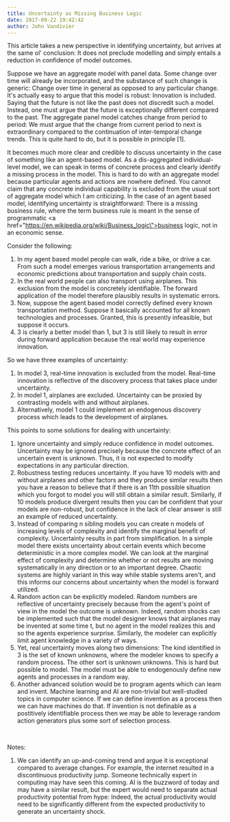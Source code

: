 ```yaml
---
title: Uncertainty as Missing Business Logic
date: 2017-09-22 19:42:42
author: John Vandivier
---
```




This article takes a new perspective in identifying uncertainty, but arrives at the same ol' conclusion: It does not preclude modelling and simply entails a reduction in confidence of model outcomes.

Suppose we have an aggregate model with panel data. Some change over time will already be incorporated, and the substance of such change is generic: Change over time in general as opposed to any particular change. It's actually easy to argue that this model is robust: Innovation is included. Saying that the future is not like the past does not discredit such a model. Instead, one must argue that the future is exceptionally different compared to the past. The aggregate panel model catches change from period to period: We must argue that the change from current period to next is extraordinary compared to the continuation of inter-temporal change trends. This is quite hard to do, but it is possible in principle [1].

It becomes much more clear and credible to discuss uncertainty in the case of something like an agent-based model. As a dis-aggregated individual-level model, we can speak in terms of concrete process and clearly identify a missing process in the model. This is hard to do with an aggregate model because particular agents and actions are nowhere defined. You cannot claim that any concrete individual capability is excluded from the usual sort of aggregate model which I am criticizing. In the case of an agent based model, identifying uncertainty is straightforward: There is a missing business rule, where the term business rule is meant in the sense of programmatic <a href=\"https://en.wikipedia.org/wiki/Business_logic\">business logic</a>, not in an economic sense.

Consider the following:
<ol>
 	<li>In my agent based model people can walk, ride a bike, or drive a car. From such a model emerges various transportation arrangements and economic predictions about transportation and supply chain costs.</li>
 	<li>In the real world people can also transport using airplanes. This exclusion from the model is concretely identifiable. The forward application of the model therefore plausibly results in systematic errors.</li>
 	<li>Now, suppose the agent based model correctly defined every known transportation method. Suppose it basically accounted for all known technologies and processes. Granted, this is presently infeasible, but suppose it occurs.</li>
 	<li>3 is clearly a better model than 1, but 3 is still likely to result in error during forward application because the real world may experience innovation.</li>
</ol>
So we have three examples of uncertainty:
<ol>
 	<li>In model 3, real-time innovation is excluded from the model. Real-time innovation is reflective of the discovery process that takes place under uncertainty.</li>
 	<li>In model 1, airplanes are excluded. Uncertainty can be proxied by contrasting models with and without airplanes.</li>
 	<li>Alternatively, model 1 could implement an endogenous discovery process which leads to the development of airplanes.</li>
</ol>
This points to some solutions for dealing with uncertainty:
<ol>
 	<li>Ignore uncertainty and simply reduce confidence in model outcomes. Uncertainty may be ignored precisely because the concrete effect of an uncertain event is unknown. Thus, it is not expected to modify expectations in any particular direction.</li>
 	<li>Robustness testing reduces uncertainty. If you have 10 models with and without airplanes and other factors and they produce similar results then you have a reason to believe that if there is an 11th possible situation which you forgot to model you will still obtain a similar result. Similarly, if 10 models produce divergent results then you can be confident that your models are non-robust, but confidence in the lack of clear answer is still an example of reduced uncertainty.</li>
 	<li>Instead of comparing n sibling models you can create n models of increasing levels of complexity and identify the marginal benefit of complexity. Uncertainty results in part from simplification. In a simple model there exists uncertainty about certain events which become deterministic in a more complex model. We can look at the marginal effect of complexity and determine whether or not results are moving systematically in any direction or to an important degree. Chaotic systems are highly variant in this way while stable systems aren't, and this informs our concerns about uncertainty when the model is forward utilized.</li>
 	<li>Random action can be explicitly modeled. Random numbers are reflective of uncertainty precisely because from the agent's point of view in the model the outcome is unknown. Indeed, random shocks can be implemented such that the model designer knows that airplanes may be invented at some time t, but no agent in the model realizes this and so the agents experience surprise. Similarly, the modeler can explicitly limit agent knowledge in a variety of ways.</li>
 	<li>Yet, real uncertainty moves along two dimensions: The kind identified in 3 is the set of known unknowns, where the modeler knows to specify a random process. The other sort is unknown unknowns. This is hard but possible to model. The model must be able to endogenously define new agents and processes in a random way.</li>
 	<li>Another advanced solution would be to program agents which can learn and invent. Machine learning and AI are non-trivial but well-studied topics in computer science. If we can define invention as a process then we can have machines do that. If invention is not definable as a postitively identifiable process then we may be able to leverage random action generators plus some sort of selection process.</li>
</ol>
&nbsp;

Notes:
<ol>
 	<li>We can identify an up-and-coming trend and argue it is exceptional compared to average changes. For example, the internet resulted in a discontinuous productivity jump. Someone technically expert in computing may have seen this coming. AI is the buzzword of today and may have a similar result, but the expert would need to separate actual productivity potential from hype: Indeed, the actual productivity would need to be significantly different from the expected productivity to generate an uncertainty shock.</li>
</ol>